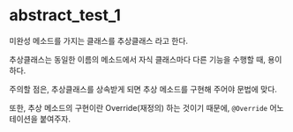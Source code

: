 # abstract_test_1

미완성 메소드를 가지는 클래스를 추상클래스 라고 한다.

추상클래스는 동일한 이름의 메소드에서 자식 클래스마다 다른 기능을 수행할 때, 용이하다.

주의할 점은, 추상클래스를 상속받게 되면 추상 메소드를 구현해 주어야 문법에 맞다.

또한, 추상 메소드의 구현이란 Override(재정의) 하는 것이기 때문에, ``@Override`` 어노테이션을 붙여주자. 